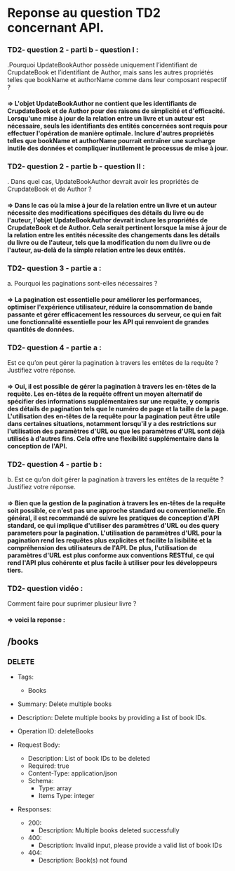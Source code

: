 # Reponse au question TD2 concernant API.
###  TD2- question 2 - parti b - question I :
.Pourquoi UpdateBookAuthor possède uniquement l’identifiant de CrupdateBook et l’identifiant de Author, mais sans les autres propriétés telles que bookName et authorName comme dans leur composant respectif ?

#### => L'objet UpdateBookAuthor ne contient que les identifiants de CrupdateBook et de Author pour des raisons de simplicité et d'efficacité. Lorsqu'une mise à jour de la relation entre un livre et un auteur est nécessaire, seuls les identifiants des entités concernées sont requis pour effectuer l'opération de manière optimale. Inclure d'autres propriétés telles que bookName et authorName pourrait entraîner une surcharge inutile des données et compliquer inutilement le processus de mise à jour.



### TD2- question 2 - partie b - question II :
.	Dans quel cas, UpdateBookAuthor devrait avoir les propriétés de CrupdateBook et de Author ?
#### => Dans le cas où la mise à jour de la relation entre un livre et un auteur nécessite des modifications spécifiques des détails du livre ou de l'auteur, l'objet UpdateBookAuthor devrait inclure les propriétés de CrupdateBook et de Author. Cela serait pertinent lorsque la mise à jour de la relation entre les entités nécessite des changements dans les détails du livre ou de l'auteur, tels que la modification du nom du livre ou de l'auteur, au-delà de la simple relation entre les deux entités.

### TD2- question 3 - partie a :
a.	Pourquoi les paginations sont-elles nécessaires ? 
#### => La pagination est essentielle pour améliorer les performances, optimiser l'expérience utilisateur, réduire la consommation de bande passante et gérer efficacement les ressources du serveur, ce qui en fait une fonctionnalité essentielle pour les API qui renvoient de grandes quantités de données.

### TD2- question 4 - partie a :
Est ce qu’on peut gérer la pagination à travers les entêtes de la requête ? Justifiez votre réponse.
#### => Oui, il est possible de gérer la pagination à travers les en-têtes de la requête. Les en-têtes de la requête offrent un moyen alternatif de spécifier des informations supplémentaires sur une requête, y compris des détails de pagination tels que le numéro de page et la taille de la page. L'utilisation des en-têtes de la requête pour la pagination peut être utile dans certaines situations, notamment lorsqu'il y a des restrictions sur l'utilisation des paramètres d'URL ou que les paramètres d'URL sont déjà utilisés à d'autres fins. Cela offre une flexibilité supplémentaire dans la conception de l'API.

### TD2- question 4 - partie b :
b.	Est ce qu’on doit gérer la pagination  à travers les entêtes de la requête ? 
Justifiez votre réponse.
#### => Bien que la gestion de la pagination à travers les en-têtes de la requête soit possible, ce n'est pas une approche standard ou conventionnelle. En général, il est recommandé de suivre les pratiques de conception d'API standard, ce qui implique d'utiliser des paramètres d'URL ou des query parameters pour la pagination. L'utilisation de paramètres d'URL pour la pagination rend les requêtes plus explicites et facilite la lisibilité et la compréhension des utilisateurs de l'API. De plus, l'utilisation de paramètres d'URL est plus conforme aux conventions RESTful, ce qui rend l'API plus cohérente et plus facile à utiliser pour les développeurs tiers.

### TD2- question vidéo :
Comment faire pour suprimer plusieur livre ?
#### => voici la reponse :
## /books

### DELETE

- Tags: 
  - Books

- Summary: 
  Delete multiple books

- Description: 
  Delete multiple books by providing a list of book IDs.

- Operation ID: 
  deleteBooks

- Request Body:
  - Description: List of book IDs to be deleted
  - Required: true
  - Content-Type: application/json
  - Schema:
    - Type: array
    - Items Type: integer

- Responses:
  - 200:
    - Description: Multiple books deleted successfully
  - 400:
    - Description: Invalid input, please provide a valid list of book IDs
  - 404:
    - Description: Book(s) not found

















